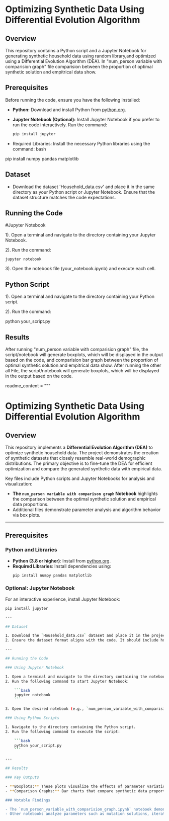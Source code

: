 # Optimizing Synthetic Data Using Differential Evolution Algorithm

## Overview

This repository contains a Python script and a Jupyter Notebook for generating synthetic household data using random library,and optimized using a Differential Evolution Algorithm (DEA). 
In "num_person variable with comparision graph" file comparision between the proportion of optimal synthetic solution and empitrical data show.
## Prerequisites

Before running the code, ensure you have the following installed:

- **Python:** Download and install Python from [python.org](https://www.python.org/downloads/).

- **Jupyter Notebook (Optional):** Install Jupyter Notebook if you prefer to run the code interactively. Run the command:
  ```bash
  pip install jupyter

- Required Libraries: Install the necessary Python libraries using the command:
bash

pip install numpy pandas matplotlib

## Dataset
- Download the dataset 'Household_data.csv' and place it in the same directory as your Python script or Jupyter Notebook. Ensure that the dataset structure matches the code expectations.

## Running the Code

#Jupyter Notebook

1). Open a terminal and navigate to the directory containing your Jupyter Notebook.

2). Run the command:

	jupyter notebook

3). Open the notebook file (your_notebook.ipynb) and execute each cell.

## Python Script
1). Open a terminal and navigate to the directory containing your Python script.

2). Run the command:

python your_script.py

## Results

After running "num_person variable with comparision graph" file, the script/notebook will generate boxplots, which will be displayed in the output based on the code, and comparision bar graph between the proportion of optimal synthetic solution and empitrical data show.
After running the other all File, the script/notebook will generate boxplots, which will be displayed in the output based on the code.


readme_content = """
# Optimizing Synthetic Data Using Differential Evolution Algorithm

## Overview
This repository implements a **Differential Evolution Algorithm (DEA)** to optimize synthetic household data. The project demonstrates the creation of synthetic datasets that closely resemble real-world demographic distributions. The primary objective is to fine-tune the DEA for efficient optimization and compare the generated synthetic data with empirical data.

Key files include Python scripts and Jupyter Notebooks for analysis and visualization:
- **The `num_person variable with comparison graph` Notebook** highlights the comparison between the optimal synthetic solution and empirical data proportions.
- Additional files demonstrate parameter analysis and algorithm behavior via box plots.

---

## Prerequisites

### Python and Libraries
- **Python (3.8 or higher)**: Install from [python.org](https://www.python.org/downloads/).
- **Required Libraries**: Install dependencies using:
  ```bash
  pip install numpy pandas matplotlib
### Optional: Jupyter Notebook

For an interactive experience, install Jupyter Notebook:

```bash
pip install jupyter

---

## Dataset

1. Download the `Household_data.csv` dataset and place it in the project directory.
2. Ensure the dataset format aligns with the code. It should include household configurations as described in the methodology section.

---

## Running the Code

### Using Jupyter Notebook

1. Open a terminal and navigate to the directory containing the notebooks.
2. Run the following command to start Jupyter Notebook:

    ```bash
    jupyter notebook
    ```

3. Open the desired notebook (e.g., `num_person_variable_with_comparision_graph.ipynb`) and execute the cells sequentially.

### Using Python Scripts

1. Navigate to the directory containing the Python script.
2. Run the following command to execute the script:

    ```bash
    python your_script.py
    ```

---

## Results

### Key Outputs

- **Boxplots:** These plots visualize the effects of parameter variations on computational time and fitness.
- **Comparison Graphs:** Bar charts that compare synthetic data proportions with empirical data, highlighting the DEA's optimization performance.

### Notable Findings

- The `num_person_variable_with_comparision_graph.ipynb` notebook demonstrates the fitness improvements achieved by optimizing synthetic data to match real-world distributions.
- Other notebooks analyze parameters such as mutation solutions, iterations, and offspring pairs to provide insights into their impact on the algorithm's efficiency.
